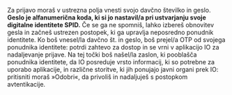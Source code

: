 Za prijavo moraš v ustrezna polja vnesti svojo davčno številko in geslo.
**Geslo je alfanumerična koda, ki si jo nastavil/a pri ustvarjanju svoje digitalne identitete SPID.** Če se ga ne spomniš, lahko izbereš obnovitev gesla in začneš ustrezen postopek, ki ga upravlja neposredno ponudnik identitete.
Ko boš vnesel/la davčno št. in geslo, boš prejel/a OTP od svojega ponudnika identitete: potrdi zahtevo za dostop in se vrni v aplikacijo IO za nadaljevanje prijave. Na tej točki boš našel/la zaslon, ki pooblašča ponudnika identitete, da IO posreduje vrsto informacij, ki so potrebne za uporabo aplikacije, in različne storitve, ki jih ponujajo javni organi prek IO: pritisniti moraš »Odobri«, da privoliš in nadaljuješ s postopkom avtentikacije.
